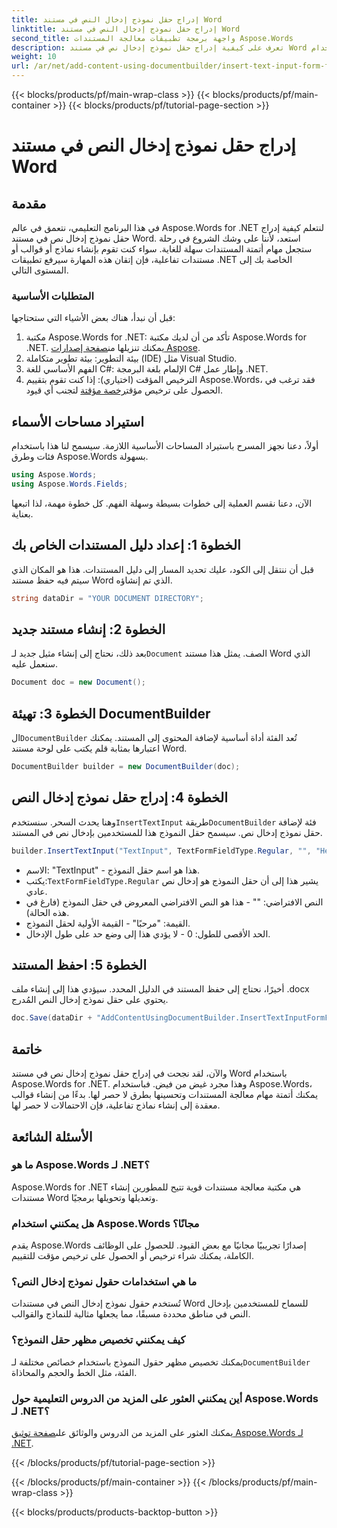```yaml
---
title: إدراج حقل نموذج إدخال النص في مستند Word
linktitle: إدراج حقل نموذج إدخال النص في مستند Word
second_title: واجهة برمجة تطبيقات معالجة المستندات Aspose.Words
description: تعرف على كيفية إدراج حقل نموذج إدخال نص في مستند Word باستخدام Aspose.Words for .NET من خلال هذا البرنامج التعليمي خطوة بخطوة. مثالي لإنشاء نماذج تفاعلية.
weight: 10
url: /ar/net/add-content-using-documentbuilder/insert-text-input-form-field/
---
```


{{< blocks/products/pf/main-wrap-class >}}
{{< blocks/products/pf/main-container >}}
{{< blocks/products/pf/tutorial-page-section >}}

# إدراج حقل نموذج إدخال النص في مستند Word

## مقدمة

في هذا البرنامج التعليمي، نتعمق في عالم Aspose.Words for .NET لنتعلم كيفية إدراج حقل نموذج إدخال نص في مستند Word. استعد، لأننا على وشك الشروع في رحلة ستجعل مهام أتمتة المستندات سهلة للغاية. سواء كنت تقوم بإنشاء نماذج أو قوالب أو مستندات تفاعلية، فإن إتقان هذه المهارة سيرفع تطبيقات .NET الخاصة بك إلى المستوى التالي.

### المتطلبات الأساسية

قبل أن نبدأ، هناك بعض الأشياء التي ستحتاجها:

1.  مكتبة Aspose.Words for .NET: تأكد من أن لديك مكتبة Aspose.Words for .NET. يمكنك تنزيلها من[صفحة إصدارات Aspose](https://releases.aspose.com/words/net/).
2. بيئة التطوير: بيئة تطوير متكاملة (IDE) مثل Visual Studio.
3. الفهم الأساسي للغة C#: الإلمام بلغة البرمجة C# وإطار عمل .NET.
4.  الترخيص المؤقت (اختياري): إذا كنت تقوم بتقييم Aspose.Words، فقد ترغب في الحصول على ترخيص مؤقت[رخصة مؤقتة](https://purchase.aspose.com/temporary-license/) لتجنب أي قيود.

## استيراد مساحات الأسماء

أولاً، دعنا نجهز المسرح باستيراد المساحات الأساسية اللازمة. سيسمح لنا هذا باستخدام فئات وطرق Aspose.Words بسهولة.

```csharp
using Aspose.Words;
using Aspose.Words.Fields;
```

الآن، دعنا نقسم العملية إلى خطوات بسيطة وسهلة الفهم. كل خطوة مهمة، لذا اتبعها بعناية.

## الخطوة 1: إعداد دليل المستندات الخاص بك

قبل أن ننتقل إلى الكود، عليك تحديد المسار إلى دليل المستندات. هذا هو المكان الذي سيتم فيه حفظ مستند Word الذي تم إنشاؤه.

```csharp
string dataDir = "YOUR DOCUMENT DIRECTORY";
```

## الخطوة 2: إنشاء مستند جديد

 بعد ذلك، نحتاج إلى إنشاء مثيل جديد لـ`Document` الصف. يمثل هذا مستند Word الذي سنعمل عليه.

```csharp
Document doc = new Document();
```

## الخطوة 3: تهيئة DocumentBuilder

 ال`DocumentBuilder` تُعد الفئة أداة أساسية لإضافة المحتوى إلى المستند. يمكنك اعتبارها بمثابة قلم يكتب على لوحة مستند Word.

```csharp
DocumentBuilder builder = new DocumentBuilder(doc);
```

## الخطوة 4: إدراج حقل نموذج إدخال النص

 وهنا يحدث السحر. سنستخدم`InsertTextInput` طريقة`DocumentBuilder` فئة لإضافة حقل نموذج إدخال نص. سيسمح حقل النموذج هذا للمستخدمين بإدخال نص في المستند.

```csharp
builder.InsertTextInput("TextInput", TextFormFieldType.Regular, "", "Hello", 0);
```

- الاسم: "TextInput" - هذا هو اسم حقل النموذج.
-  يكتب:`TextFormFieldType.Regular` يشير هذا إلى أن حقل النموذج هو إدخال نص عادي.
- النص الافتراضي: "" - هذا هو النص الافتراضي المعروض في حقل النموذج (فارغ في هذه الحالة).
- القيمة: "مرحبًا" - القيمة الأولية لحقل النموذج.
- الحد الأقصى للطول: 0 - لا يؤدي هذا إلى وضع حد على طول الإدخال.

## الخطوة 5: احفظ المستند

أخيرًا، نحتاج إلى حفظ المستند في الدليل المحدد. سيؤدي هذا إلى إنشاء ملف .docx يحتوي على حقل نموذج إدخال النص المُدرج.

```csharp
doc.Save(dataDir + "AddContentUsingDocumentBuilder.InsertTextInputFormField.docx");
```

## خاتمة

والآن، لقد نجحت في إدراج حقل نموذج إدخال نص في مستند Word باستخدام Aspose.Words for .NET. وهذا مجرد غيض من فيض. فباستخدام Aspose.Words، يمكنك أتمتة مهام معالجة المستندات وتحسينها بطرق لا حصر لها. بدءًا من إنشاء قوالب معقدة إلى إنشاء نماذج تفاعلية، فإن الاحتمالات لا حصر لها.

## الأسئلة الشائعة

### ما هو Aspose.Words لـ .NET؟
Aspose.Words for .NET هي مكتبة معالجة مستندات قوية تتيح للمطورين إنشاء مستندات Word وتعديلها وتحويلها برمجيًا.

### هل يمكنني استخدام Aspose.Words مجانًا؟
يقدم Aspose.Words إصدارًا تجريبيًا مجانيًا مع بعض القيود. للحصول على الوظائف الكاملة، يمكنك شراء ترخيص أو الحصول على ترخيص مؤقت للتقييم.

### ما هي استخدامات حقول نموذج إدخال النص؟
تُستخدم حقول نموذج إدخال النص في مستندات Word للسماح للمستخدمين بإدخال النص في مناطق محددة مسبقًا، مما يجعلها مثالية للنماذج والقوالب.

### كيف يمكنني تخصيص مظهر حقل النموذج؟
 يمكنك تخصيص مظهر حقول النموذج باستخدام خصائص مختلفة لـ`DocumentBuilder` الفئة، مثل الخط والحجم والمحاذاة.

### أين يمكنني العثور على المزيد من الدروس التعليمية حول Aspose.Words لـ .NET؟
 يمكنك العثور على المزيد من الدروس والوثائق على[صفحة توثيق Aspose.Words لـ .NET](https://reference.aspose.com/words/net/).

{{< /blocks/products/pf/tutorial-page-section >}}

{{< /blocks/products/pf/main-container >}}
{{< /blocks/products/pf/main-wrap-class >}}

{{< blocks/products/products-backtop-button >}}
